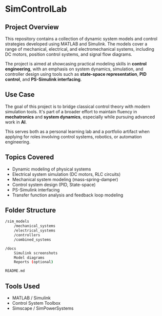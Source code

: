 # SimControlLab

## Project Overview

This repository contains a collection of dynamic system models and control strategies developed using MATLAB and Simulink. The models cover a range of mechanical, electrical, and electromechanical systems, including DC motors, position control systems, and signal flow diagrams.

The project is aimed at showcasing practical modeling skills in **control engineering**, with an emphasis on system dynamics, simulation, and controller design using tools such as **state-space representation**, **PID control**, and **PS-Simulink interfacing**.

## Use Case

The goal of this project is to bridge classical control theory with modern simulation tools. It's part of a broader effort to maintain fluency in **mechatronics** and **system dynamics**, especially while pursuing advanced work in **AI**.

This serves both as a personal learning lab and a portfolio artifact when applying for roles involving control systems, robotics, or automation engineering.

## Topics Covered

- Dynamic modeling of physical systems
- Electrical system simulation (DC motors, RLC circuits)
- Mechanical system modeling (mass-spring-damper)
- Control system design (PID, State-space)
- PS-Simulink interfacing
- Transfer function analysis and feedback loop modeling

## Folder Structure

```bash
/sim_models
    /mechanical_systems
    /electrical_systems
    /controllers
    /combined_systems

/docs
    Simulink screenshots
    Model diagrams
    Reports (optional)

README.md
```

## Tools Used

- MATLAB / Simulink
- Control System Toolbox
- Simscape / SimPowerSystems

